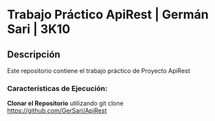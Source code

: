 # Trabajo Práctico ApiRest | Germán Sari | 3K10

## Descripción
Este repositorio contiene el trabajo práctico de Proyecto ApiRest

### Características de Ejecución:

**Clonar el Repositorio** utilizando git clone https://github.com/GerSari/ApiRest



